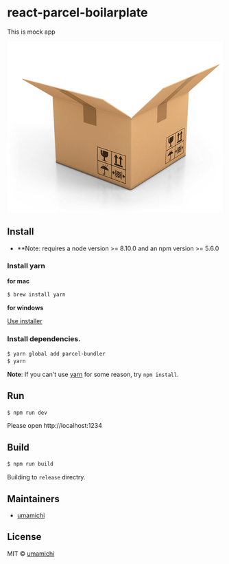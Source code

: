 # react-parcel-boilarplate
This is mock app

![react-parcel-boilarplate](/logo.png)

## Install

* **Note: requires a node version >= 8.10.0 and an npm version >= 5.6.0

### Install yarn

**for mac**  

```bash
$ brew install yarn
```

**for windows**  

[Use installer](https://yarnpkg.com/lang/en/docs/install/#windows-tab)

### Install dependencies.

```bash
$ yarn global add parcel-bundler
$ yarn
```

**Note**: If you can't use [yarn](https://github.com/yarnpkg/yarn) for some reason, try `npm install`.


## Run

```bash
$ npm run dev
```

Please open http://localhost:1234


## Build

```bash
$ npm run build
```

Building to `release` directry.

## Maintainers

- [umamichi](https://github.com/umamichi)

## License
MIT © [umamichi](https://github.com/umamichi)
